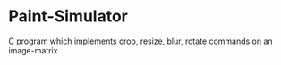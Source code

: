 # Paint-Simulator
 C program which implements crop, resize, blur, rotate commands on an image-matrix

